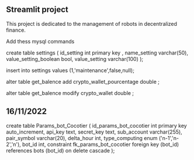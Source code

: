 ## Streamlit project 


This project is dedicated to the management of robots in decentralized finance. 



Add thess mysql commands

create table settings (
    id_setting int primary key ,
    name_setting varchar(50),
    value_setting_boolean bool,
    value_setting varchar(100)
);

insert into settings values (1,'maintenance',false,null);

alter table get_balence add crypto_wallet_pourcentage double ;

alter table get_balence modify crypto_wallet double ;

## 16/11/2022

create table Params_bot_Cocotier
(
    id_params_bot_cocotier int primary key auto_increment,
    api_key                text,
    secret_key             text,
    sub_account            varchar(255),
    pair_symbol            varchar(20),
    delta_hour             int,
    type_computing         enum ('n-1','n-2','n'),
    bot_id                 int,
    constraint fk_params_bot_cocotier foreign key (bot_id) references bots (bot_id) on delete cascade
);



